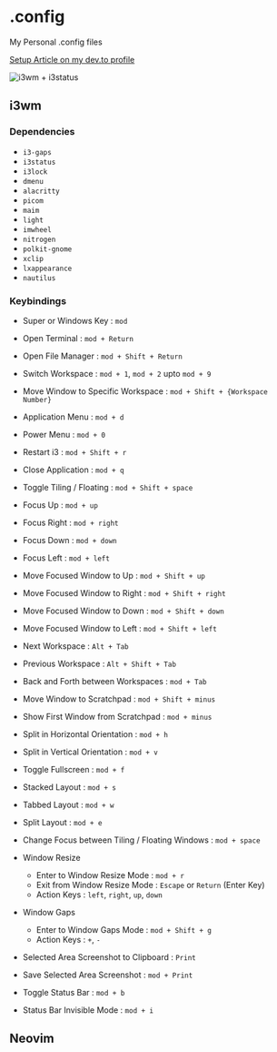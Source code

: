 # .config
My Personal .config files

[Setup Article on my dev.to profile](https://dev.to/sammarxz/meu-ambiente-de-desenvolvimento-minimalista-i3wm-i3-status-rofi-alacritty-zsh-e-neovim-20e3)

![i3wm + i3status](https://dev-to-uploads.s3.amazonaws.com/uploads/articles/cww1td8c0x56ilx9c7nf.png)

## i3wm

### Dependencies
- `i3-gaps`
- `i3status`
- `i3lock`
- `dmenu`
- `alacritty`
- `picom`
- `maim`
- `light`
- `imwheel`
- `nitrogen`
- `polkit-gnome`
- `xclip`
- `lxappearance`
- `nautilus`

### Keybindings
- Super or Windows Key : `mod`
- Open Terminal : `mod + Return`
- Open File Manager : `mod + Shift + Return`
- Switch Workspace : `mod + 1`, `mod + 2` upto `mod + 9`
- Move Window to Specific Workspace : `mod + Shift + {Workspace Number}`
- Application Menu : `mod + d`
- Power Menu : `mod + 0`
- Restart i3 : `mod + Shift + r`
- Close Application : `mod + q`
- Toggle Tiling / Floating : `mod + Shift + space`
- Focus Up : `mod + up`
- Focus Right : `mod + right`
- Focus Down : `mod + down`
- Focus Left : `mod + left`
- Move Focused Window to Up : `mod + Shift + up`
- Move Focused Window to Right : `mod + Shift + right`
- Move Focused Window to Down : `mod + Shift + down`
- Move Focused Window to Left : `mod + Shift + left`
- Next Workspace : `Alt + Tab`
- Previous Workspace : `Alt + Shift + Tab`
- Back and Forth between Workspaces : `mod + Tab`
- Move Window to Scratchpad : `mod + Shift + minus`
- Show First Window from Scratchpad : `mod + minus`
- Split in Horizontal Orientation : `mod + h`
- Split in Vertical Orientation : `mod + v`
- Toggle Fullscreen : `mod + f`
- Stacked Layout : `mod + s`
- Tabbed Layout : `mod + w`
- Split Layout : `mod + e`
- Change Focus between Tiling / Floating Windows : `mod + space`

- Window Resize
  - Enter to Window Resize Mode : `mod + r`
  - Exit from Window Resize Mode : `Escape` or `Return` (Enter Key)
  - Action Keys : `left`, `right`, `up`, `down`

- Window Gaps
  - Enter to Window Gaps Mode : `mod + Shift + g`
  - Action Keys : `+`, `-`

- Selected Area Screenshot to Clipboard : `Print`
- Save Selected Area Screenshot : `mod + Print`
- Toggle Status Bar : `mod + b`
- Status Bar Invisible Mode : `mod + i`

## Neovim
